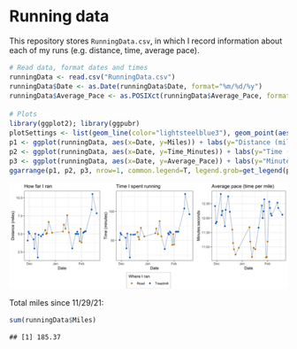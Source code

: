 Running data
================

This repository stores `RunningData.csv`, in which I record information
about each of my runs (e.g. distance, time, average pace).

``` r
# Read data, format dates and times
runningData <- read.csv("RunningData.csv")
runningData$Date <- as.Date(runningData$Date, format="%m/%d/%y")
runningData$Average_Pace <- as.POSIXct(runningData$Average_Pace, format="%M:%S")

# Plots
library(ggplot2); library(ggpubr)
plotSettings <- list(geom_line(color="lightsteelblue3"), geom_point(aes(color=Treadmill_Road)), scale_color_manual(values=c("orange3", "dodgerblue3")), theme_bw())
p1 <- ggplot(runningData, aes(x=Date, y=Miles)) + labs(y="Distance (miles)", title="How far I ran") + plotSettings
p2 <- ggplot(runningData, aes(x=Date, y=Time_Minutes)) + labs(y="Time (minutes)", title="Time I spent running") + plotSettings
p3 <- ggplot(runningData, aes(x=Date, y=Average_Pace)) + labs(y="Minutes:seconds", title="Average pace (time per mile)") + scale_y_datetime(date_labels="%M:%S") + plotSettings + theme(legend.background=element_rect(size=0.1, linetype="solid", color="black")) + labs(color="Where I ran") + guides(color=guide_legend(nrow=1))
ggarrange(p1, p2, p3, nrow=1, common.legend=T, legend.grob=get_legend(p3), legend="bottom")
```

![](Plots/README-Running-Plots-1.png)<!-- -->

Total miles since 11/29/21:

``` r
sum(runningData$Miles)
```

    ## [1] 185.37
